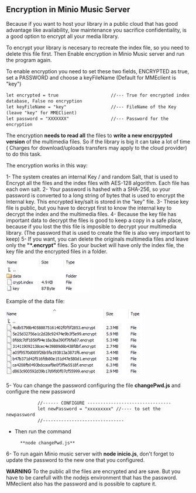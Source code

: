 ## Encryption in Minio Music Server

Because if you want to host your library in a public cloud that has good advantage like availability, low maintenance you sacrifice confidentiality, is a good option to encrypt all your media library.

To encrypt your library is necesary to recreate the index file, so you need to delete this file first. Then Enable encryption in Minio Music server and run the program again.

To enable encryption you need to set these two fields, ENCRYPTED as true, set a PASSWORD and choose a keyFileName (Default for MMEclient is "key")

    let encrypted = true                    //--- True for encrypted index database, False no encryption
    let keyFileName = "key"                 //--- FileName of the Key (leave "key" for MMEClient)
    let password = "XXXXXXX"                //--- Password for the encryption

The encryption **needs to read all** the files to **write a new encrpypted version** of the multimedia files. So if the library is big it can take a lot of time ( Charges for download/uploads transfers may apply to the cloud provider) to do this task.

The encryption works in this way:

1- The system creates an internal Key / and random Salt, that is used to Encrypt all the files and the index files with AES-128 algorithm. Each file has each own salt.
2- Your password is hashed with a SHA-256, so your password is converted to a long string of bytes that is used to encrypt the Internal key. This encrypted key/salt is stored in the "key" file.
3- These key file is public, but you have to decrypt first to know the internal key to decrypt the index and the multimedia files.
4- Because the key file has important data to decrypt the files is good to keep a copy in a safe place, because if you lost the this file is imposible to decrypt your multimedia library. (The password that is used to create the file is also very important to keep)
5- If you want, you can delete the originals multimedia files and leave only the **"*.encrypt"** files. So your bucket will have only the index file, the key file and the encrypted files in a folder.

![bucket](./images/directory.png "Bucket")

Example of the data file:

![directory](./images/datadirectory.png "Directory")

5- You can change the password configuring the file **changePwd.js** and configure the new password

                //------ CONFIGURE --------------------------------
                let newPassword = "xxxxxxxxx" //---- to set the newpassword
                //-------------------------------
- Then run the command

        **node changePwd.js**

6- To run again Minio music server with **node inicio.js**, don't forget to update the password to the new one that you configured.

**WARNING** To the public all the files are encrypted and are save. But you have to be carefull with the nodejs environment that has the password. MMeclient also has the password and is possible to capture it. 

